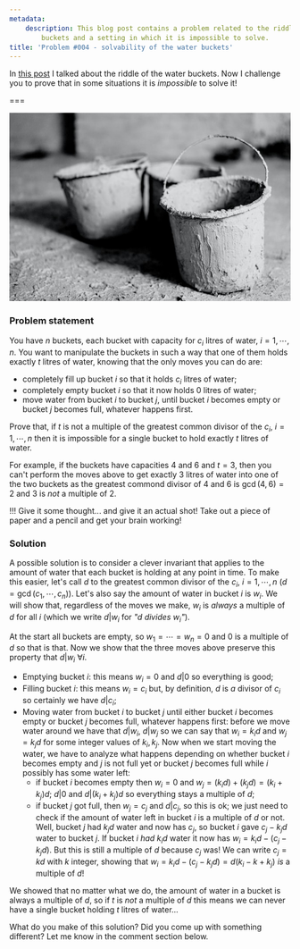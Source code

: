 ```yaml
---
metadata:
    description: This blog post contains a problem related to the riddle of the water
        buckets and a setting in which it is impossible to solve.
title: 'Problem #004 - solvability of the water buckets'
---
```


In [this post][wbr post] I talked about the riddle of the water buckets. Now I challenge you to prove that in some situations it is _impossible_ to solve it!

===

![A grayscale image with 3 buckets](buckets.jpg "Photo by Nils Schirmer on Unsplash")

### Problem statement

You have $n$ buckets, each bucket with capacity for $c_i$ litres of water, $i = 1, \cdots, n$. You want to manipulate the buckets in such a way that one of them holds exactly $t$ litres of water, knowing that the only moves you can do are:

 - completely fill up bucket $i$ so that it holds $c_i$ litres of water;
 - completely empty bucket $i$ so that it now holds $0$ litres of water;
 - move water from bucket $i$ to bucket $j$, until bucket $i$ becomes empty or bucket $j$ becomes full, whatever happens first.

Prove that, if $t$ is not a multiple of the greatest common divisor of the $c_i$, $i = 1, \cdots, n$ then it is impossible for a single bucket to hold exactly $t$ litres of water.

For example, if the buckets have capacities $4$ and $6$ and $t = 3$, then you can't perform the moves above to get exactly $3$ litres of water into one of the two buckets as the greatest commond divisor of $4$ and $6$ is $\gcd(4, 6) = 2$ and $3$ is _not_ a multiple of $2$.

!!! Give it some thought... and give it an actual shot! Take out a piece of paper and a pencil and get your brain working!

### Solution

A possible solution is to consider a clever invariant that applies to the amount of water that each bucket is holding at any point in time. To make this easier, let's call $d$ to the greatest common divisor of the $c_i$, $i = 1, \cdots, n$ ($d = \gcd(c_1, \cdots, c_n)$). Let's also say the amount of water in bucket $i$ is $w_i$. We will show that, regardless of the moves we make, $w_i$ is _always_ a multiple of $d$ for all $i$ (which we write $d | w_i$ for _"$d$ divides $w_i$"_).

At the start all buckets are empty, so $w_1 = \cdots = w_n = 0$ and $0$ is a multiple of $d$ so that is that. Now we show that the three moves above preserve this property that $d | w_i\ \forall i$.

 - Emptying bucket $i$: this means $w_i = 0$ and $d | 0$ so everything is good;
 - Filling bucket $i$: this means $w_i = c_i$ but, by definition, $d$ is _a_ divisor of $c_i$ so certainly we have $d | c_i$;
 - Moving water from bucket $i$ to bucket $j$ until either bucket $i$ becomes empty or bucket $j$ becomes full, whatever happens first: before we move water around we have that $d | w_i$, $d | w_j$ so we can say that $w_i = k_i d$ and $w_j = k_j d$ for some integer values of $k_i, k_j$. Now when we start moving the water, we have to analyze what happens depending on whether bucket $i$ becomes empty and $j$ is not full yet or bucket $j$ becomes full while $i$ possibly has some water left:
   - if bucket $i$ becomes empty then $w_i = 0$ and $w_j = (k_i d) + (k_j d) = (k_i + k_j) d$; $d | 0$ and $d | (k_i + k_j) d$ so everything stays a multiple of $d$;
   - if bucket $j$ got full, then $w_j = c_j$ and $d | c_j$, so this is ok; we just need to check if the amount of water left in bucket $i$ is a multiple of $d$ or not. Well, bucket $j$ had $k_j d$ water and now has $c_j$, so bucket $i$ gave $c_j - k_j d$ water to bucket $j$. If bucket $i$ _had_ $k_i d$ water it now has $w_i = k_i d - (c_j - k_j d)$. But this is still a multiple of $d$ because $c_j$ was! We can write $c_j = k d$ with $k$ integer, showing that $w_i = k_i d - (c_j - k_j d) = d(k_i - k + k_j)$ _is_ a multiple of $d$!

We showed that no matter what we do, the amount of water in a bucket is always a multiple of $d$, so if $t$ is _not_ a multiple of $d$ this means we can never have a single bucket holding $t$ litres of water...

What do you make of this solution? Did you come up with something different? Let me know in the comment section below.

[wbr post]: ../../water-buckets